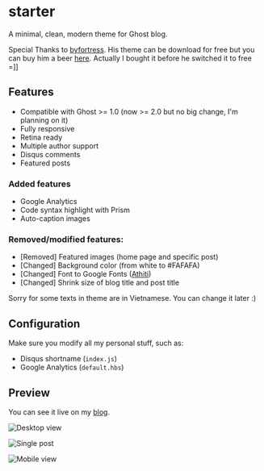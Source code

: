 # starter
A minimal, clean, modern theme for Ghost blog.

Special Thanks to [byfortress](http://byfortress.com/downloads/starter). His theme can be download for free but you can buy him a beer [here](https://creativemarket.com/lucas_delrio/1069273-Starter-Free-Ghost-Theme). Actually I bought it before he switched it to free =]]

## Features

- Compatible with Ghost >= 1.0 (now >= 2.0 but no big change, I'm planning on it)
- Fully responsive
- Retina ready
- Multiple author support
- Disqus comments
- Featured posts

### Added features

- Google Analytics
- Code syntax highlight with Prism
- Auto-caption images

### Removed/modified features:

- [Removed] Featured images (home page and specific post)
- [Changed] Background color (from white to #FAFAFA)
- [Changed] Font to Google Fonts ([Athiti](https://fonts.google.com/specimen/Athiti))
- [Changed] Shrink size of blog title and post title

Sorry for some texts in theme are in Vietnamese. You can change it later :)

## Configuration

Make sure you modify all my personal stuff, such as:

- Disqus shortname (`index.js`)
- Google Analytics (`default.hbs`)

## Preview
You can see it live on my [blog](https://quangteomedia.com).

![Desktop view](https://i.imgur.com/vEZYfcm.jpg)

![Single post](https://i.imgur.com/bYS1wpJ.jpg)

![Mobile view](https://i.imgur.com/yOnKMbQ.jpg)
